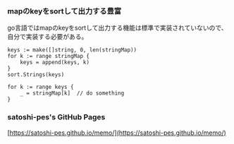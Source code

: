 ### mapのkeyをsortして出力する豊富

go言語ではmapのkeyをsortして出力する機能は標準で実装されていないので、 
自分で実装する必要がある。

    keys := make([]string, 0, len(stringMap))
    for k := range stringMap {
        keys = append(keys, k)
    }
    sort.Strings(keys)
    
    for k := range keys {
        _ = stringMap[k]  // do something
    }

### satoshi-pes's GitHub Pages
[https://satoshi-pes.github.io/memo/](https://satoshi-pes.github.io/memo/)
